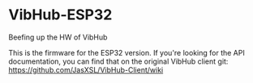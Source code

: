 # VibHub-ESP32
Beefing up the HW of VibHub

This is the firmware for the ESP32 version.
If you're looking for the API documentation, you can find that on the original VibHub client git: 
https://github.com/JasXSL/VibHub-Client/wiki
